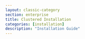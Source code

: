 ```yaml
---
layout: classic-category
section: enterprise
title: Clustered Installation
categories: [installation]
description: "Installation Guide"
---
```

